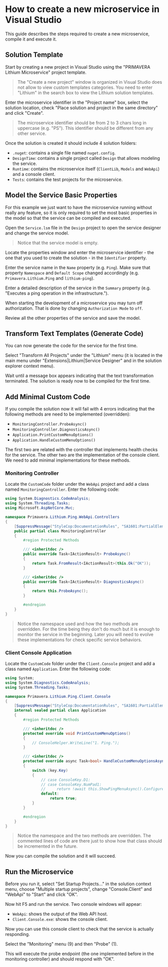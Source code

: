 # How to create a new microservice in Visual Studio

This guide describes the steps required to create a new microservice, compile it and execute it.

## Solution Template

Start by creating a new project in Visual Studio using the "PRIMAVERA Lithium Microservice" project template.

> The "Create a new project" window is organized in Visual Studio does not allow to view custom templates categories. You need to enter "Lithium" in the search box to view the Lithium solution templates.

Enter the microservice identifier in the "Project name" box, select the solution location, check "Place solution and project in the same directory" and click "Create".

> The microservice identifier should be from 2 to 3 chars long in uppercase (e.g. "PS"). This identifier should be different from any other service.

Once the solution is created it should include 4 solution folders:

- `.nuget`: contains a single file named `nuget.config`.
- `DesignTime`: contains a single project called `Design` that allows modeling the service.
- `Runtime`: contains the microservice itself (`ClientLib`, `Models` and `WebApi`) and a console client.
- `Tests`: contains the test projects for the microservice.

## Model the Service Basic Properties

For this example we just want to have the microservice running without really any feature, so it is only required to set the most basic properties in the model so that the service can be compiled and executed.

Open the `Service.lsm` file in the `Design` project to open the service designer and change the service model.

> Notice that the service model is empty.

Locate the properties window and enter the microservice identifier - the one that you used to create the solution - in the `Identifier` property.

Enter the service name in the `Name` property (e.g. `Ping`). Make sure that property `Namespace` and `Default Scope` changed accordingly (e.g. `Primavera.Lithium.Ping` and `lithium-ping`).

Enter a detailed description of the service in the `Summary` property (e.g. "Executes a ping operation in the infrastructure.").

When starting the development of a microservice you may turn off authorization. That is done by changing `Authorization Mode` to `off`.

Review all the other properties of the service and save the model.

## Transform Text Templates (Generate Code)

You can now generate the code for the service for the first time.

Select "Transform All Projects" under the "Lithium" menu (it is located in the main menu under "Extensions|Lithium|Service Designer" and in the solution explorer context menu).

Wait until a message box appears indicating that the text transformation terminated. The solution is ready now to be compiled for the first time.

## Add Minimal Custom Code

If you compile the solution now it will fail with 4 errors indicating that the following methods are need to be implemented (overridden):

- `MonitoringController.ProbeAsync()`
- `MonitoringController.DiagnosticsAsync()`
- `Application.PrintCustomMenuOptions()`
- `Application.HandleCustomMenuOptions()`

The first two are related with the controller that implements health checks for the service. The other two are the implementation of the console client. We need to add minimal implementations for these methods.

### Monitoring Controller

Locate the `CustomCode` folder under the `WebApi` project and add a class named `MonitoringController`. Enter the following code:

```csharp
using System.Diagnostics.CodeAnalysis;
using System.Threading.Tasks;
using Microsoft.AspNetCore.Mvc;

namespace Primavera.Lithium.Ping.WebApi.Controllers
{
    [SuppressMessage("StyleCop:DocumentationRules", "SA1601:PartialElementsMustBeDocumented")]
    public partial class MonitoringController
    {
        #region Protected Methods

        /// <inheritdoc />
        public override Task<IActionResult> ProbeAsync()
        {
            return Task.FromResult<IActionResult>(this.Ok("OK"));
        }

        /// <inheritdoc />
        public override Task<IActionResult> DiagnosticsAsync()
        {
            return this.ProbeAsync();
        }

        #endregion
    }
}
```

> Notice the namespace used and how the two methods are overridden. For the time being they don't do much but it is enough to monitor the service in the beginning. Later you will need to evolve these implementations for check specific service behaviors.

### Client Console Application

Locate the `CustomCode` folder under the `Client.Console` project and add a class named `Application`. Enter the following code:

```csharp
using System;
using System.Diagnostics.CodeAnalysis;
using System.Threading.Tasks;

namespace Primavera.Lithium.Ping.Client.Console
{
    [SuppressMessage("StyleCop:DocumentationRules", "SA1601:PartialElementsMustBeDocumented")]
    internal sealed partial class Application
    {
        #region Protected Methods

        /// <inheritdoc />
        protected override void PrintCustomMenuOptions()
        {
            // ConsoleHelper.WriteLine("1. Ping.");
        }

        /// <inheritdoc />
        protected override async Task<bool> HandleCustomMenuOptionsAsync(ConsoleKeyInfo key)
        {
            switch (key.Key)
            {
                // case ConsoleKey.D1:
                // case ConsoleKey.NumPad1:
                //     return !await this.ShowPingMenuAsync().ConfigureAwait(false);
                default:
                    return true;
            }
        }

        #endregion
    }
}
```

> Notice the namespace and the two methods are overridden. The commented lines of code are there just to show how that class should be incremented in the future.

Now you can compile the solution and it will succeed.

## Run the Microservice

Before you run it, select "Set Startup Projects..." in the solution context menu, choose "Multiple startup projects", change "Console.Client" and "WebApi" to "Start" and click "OK".

Now hit F5 and run the service. Two console windows will appear:

- `WebApi`: shows the output of the Web API host.
- `Client.Console.exe`: shows the console client.

Now you can use this console client to check that the service is actually responding.

Select the "Monitoring" menu (9) and then "Probe" (1).

This will execute the probe endpoint (the one implemented before in the monitoring controller) and should respond with "OK".